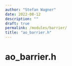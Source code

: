 ```yaml
---
author: "Stefan Wagner"
date: 2022-08-12
description: ""
draft: true
permalink: /modules/barrier/
title: "ao_barrier.h"
---
```


# ao_barrier.h
